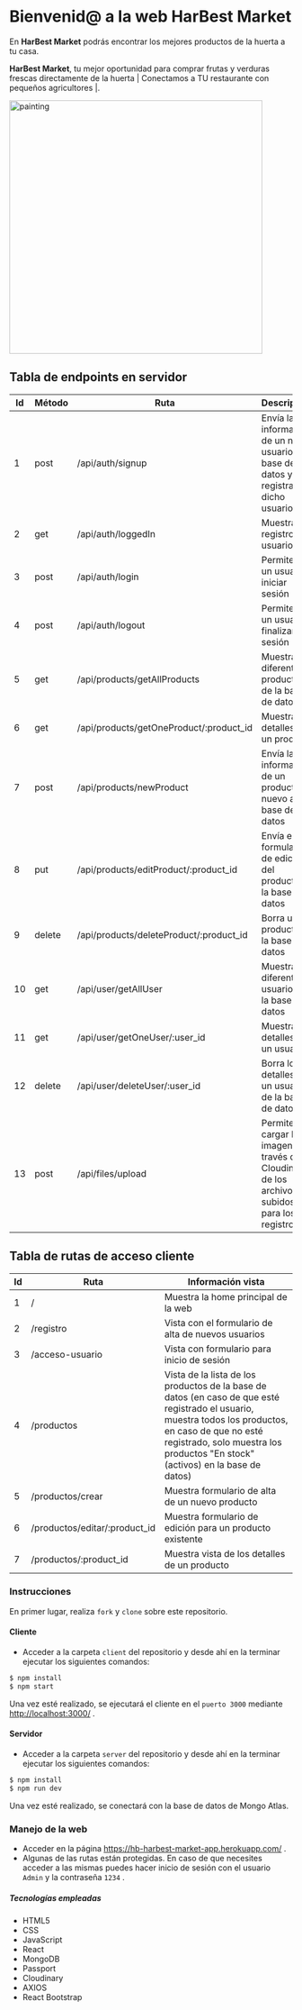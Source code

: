 # Bienvenid@ a la web HarBest Market

En **HarBest Market** podrás encontrar los mejores productos de la huerta a tu casa.

**HarBest Market**, tu mejor oportunidad para comprar frutas y verduras frescas directamente de la huerta | Conectamos a TU restaurante con pequeños agricultores |.

<img src='https://res.cloudinary.com/jorgemaram/image/upload/v1633914993/Harbest/peter-wendt--r5KSMkyoSc-unsplash_tztrkx.jpg' alt='painting' height='450'>

## Tabla de endpoints en servidor

| Id | Método | Ruta | Descripción |
| ------ | ------ | ------ | ------ |
| 1 | post | /api/auth/signup | Envía la información de un nuevo usuario a la base de datos y se registra dicho usuario |
| 2 | get | /api/auth/loggedIn | Muestra registro de usuario |
| 3 | post | /api/auth/login | Permite a un usuario iniciar sesión |
| 4 | post | /api/auth/logout | Permite a un usuario finalizar sesión |
| 5 | get | /api/products/getAllProducts | Muestra los diferentes productos de la base de datos |
| 6 | get | /api/products/getOneProduct/:product_id | Muestra los detalles de un producto |
| 7 | post | /api/products/newProduct | Envía la información de un producto nuevo a la base de datos |
| 8 | put | /api/products/editProduct/:product_id | Envía el formulario de edición del producto a la base de datos |
| 9 | delete | /api/products/deleteProduct/:product_id | Borra un producto de la base de datos |
| 10 | get | /api/user/getAllUser | Muestra los diferentes usuarios de la base de datos |
| 11 | get | /api/user/getOneUser/:user_id | Muestra los detalles de un usuario |
| 12 | delete | /api/user/deleteUser/:user_id | Borra los detalles de un usuario de la base de datos |
| 13 | post | /api/files/upload | Permite cargar la imagen a través de Cloudinary de los archivos subidos para los registros |

## Tabla de rutas de acceso cliente

| Id | Ruta | Información vista |
| ------ | ------ | ------ |
| 1 | / | Muestra la home principal de la web |
| 2 | /registro | Vista con el formulario de alta de nuevos usuarios |
| 3 | /acceso-usuario | Vista con formulario para inicio de sesión |
| 4 | /productos | Vista de la lista de los productos de la base de datos (en caso de que esté registrado el usuario, muestra todos los productos, en caso de que no esté registrado, solo muestra los productos "En stock" (activos) en la base de datos) |
| 5 | /productos/crear | Muestra formulario de alta de un nuevo producto |
| 6 | /productos/editar/:product_id | Muestra formulario de edición para un producto existente |
| 7 | /productos/:product_id | Muestra vista de los detalles de un producto |

### Instrucciones
En primer lugar, realiza `fork` y `clone` sobre este repositorio.

#### Cliente
- Acceder a la carpeta `client` del repositorio y desde ahí en la terminar ejecutar los siguientes comandos:

```bash
$ npm install
$ npm start

```
Una vez esté realizado, se ejecutará el cliente en el `puerto 3000` mediante <http://localhost:3000/> .

#### Servidor
- Acceder a la carpeta `server` del repositorio y desde ahí en la terminar ejecutar los siguientes comandos:

```bash
$ npm install
$ npm run dev

```
Una vez esté realizado, se conectará con la base de datos de Mongo Atlas. 

### Manejo de la web

- Acceder en la página <https://hb-harbest-market-app.herokuapp.com/> .
- Algunas de las rutas están protegidas. En caso de que necesites acceder a las mismas puedes hacer inicio de sesión con el usuario `Admin` y la contraseña `1234` .

##### Tecnologías empleadas

- HTML5
- CSS
- JavaScript
- React
- MongoDB
- Passport
- Cloudinary
- AXIOS
- React Bootstrap

